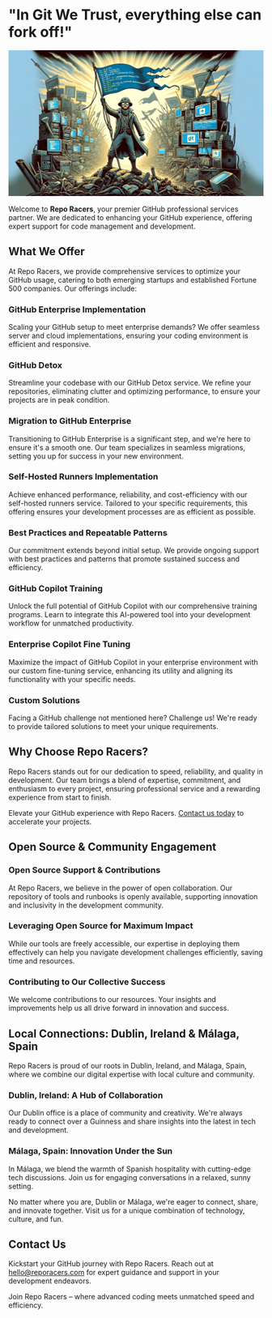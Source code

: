 # "In Git We Trust, everything else can fork off!"

![In Git We Trust](docs/assets/images/in_git_we_trust.webp)

Welcome to **Repo Racers**, your premier GitHub professional services partner. We are dedicated to enhancing your GitHub experience, offering expert support for code management and development.

## What We Offer

At Repo Racers, we provide comprehensive services to optimize your GitHub usage, catering to both emerging startups and established Fortune 500 companies. Our offerings include:

### GitHub Enterprise Implementation

Scaling your GitHub setup to meet enterprise demands? We offer seamless server and cloud implementations, ensuring your coding environment is efficient and responsive.

### GitHub Detox

Streamline your codebase with our GitHub Detox service. We refine your repositories, eliminating clutter and optimizing performance, to ensure your projects are in peak condition.

### Migration to GitHub Enterprise

Transitioning to GitHub Enterprise is a significant step, and we're here to ensure it's a smooth one. Our team specializes in seamless migrations, setting you up for success in your new environment.

### Self-Hosted Runners Implementation

Achieve enhanced performance, reliability, and cost-efficiency with our self-hosted runners service. Tailored to your specific requirements, this offering ensures your development processes are as efficient as possible.

### Best Practices and Repeatable Patterns

Our commitment extends beyond initial setup. We provide ongoing support with best practices and patterns that promote sustained success and efficiency.

### GitHub Copilot Training

Unlock the full potential of GitHub Copilot with our comprehensive training programs. Learn to integrate this AI-powered tool into your development workflow for unmatched productivity.

### Enterprise Copilot Fine Tuning

Maximize the impact of GitHub Copilot in your enterprise environment with our custom fine-tuning service, enhancing its utility and aligning its functionality with your specific needs.

### Custom Solutions

Facing a GitHub challenge not mentioned here? Challenge us! We're ready to provide tailored solutions to meet your unique requirements.

## Why Choose Repo Racers?

Repo Racers stands out for our dedication to speed, reliability, and quality in development. Our team brings a blend of expertise, commitment, and enthusiasm to every project, ensuring professional service and a rewarding experience from start to finish.

Elevate your GitHub experience with Repo Racers. [Contact us today](#contact_us) to accelerate your projects.

## Open Source & Community Engagement

### Open Source Support & Contributions

At Repo Racers, we believe in the power of open collaboration. Our repository of tools and runbooks is openly available, supporting innovation and inclusivity in the development community.

### Leveraging Open Source for Maximum Impact

While our tools are freely accessible, our expertise in deploying them effectively can help you navigate development challenges efficiently, saving time and resources.

### Contributing to Our Collective Success

We welcome contributions to our resources. Your insights and improvements help us all drive forward in innovation and success.

## Local Connections: Dublin, Ireland & Málaga, Spain

Repo Racers is proud of our roots in Dublin, Ireland, and Málaga, Spain, where we combine our digital expertise with local culture and community.

### Dublin, Ireland: A Hub of Collaboration

Our Dublin office is a place of community and creativity. We're always ready to connect over a Guinness and share insights into the latest in tech and development.

### Málaga, Spain: Innovation Under the Sun

In Málaga, we blend the warmth of Spanish hospitality with cutting-edge tech discussions. Join us for engaging conversations in a relaxed, sunny setting.

No matter where you are, Dublin or Málaga, we're eager to connect, share, and innovate together. Visit us for a unique combination of technology, culture, and fun.

## Contact Us

Kickstart your GitHub journey with Repo Racers. Reach out at [hello@reporacers.com](mailto:hello@reporacers.com) for expert guidance and support in your development endeavors.

Join Repo Racers – where advanced coding meets unmatched speed and efficiency.
